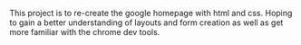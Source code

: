 This project is to re-create the google homepage with html and css.
Hoping to gain a better understanding of layouts and form creation as well as get more familiar with the chrome dev tools.